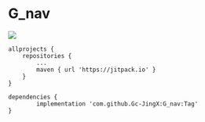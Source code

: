# G_nav
[![](https://jitpack.io/v/Gc-JingX/G_nav.svg)](https://jitpack.io/#Gc-JingX/G_nav)

	allprojects {
		repositories {
			...
			maven { url 'https://jitpack.io' }
		}
	}

	dependencies {
	        implementation 'com.github.Gc-JingX:G_nav:Tag'
	}
